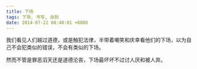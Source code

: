 ```yaml
---
title: 下场
tags: 下场, 书写, 自剖
date: 2014-07-22 08:40:01 +0800
---
```



我们看见人们越过道德，或是触犯法律，半带着嘲笑和庆幸看他们的下场，以为自己不会犯类似的错误，不会有类似的下场。

然而不管是罪恶滔天还是道德沦丧，下场最坏坏不过讨人厌和被人弃。

